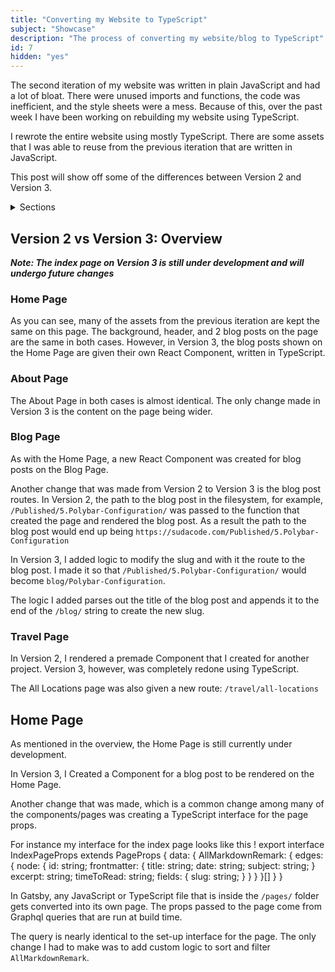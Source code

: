 ```yaml
---
title: "Converting my Website to TypeScript"
subject: "Showcase"
description: "The process of converting my website/blog to TypeScript"
id: 7
hidden: "yes"
---
```


The second iteration of my website was written in plain JavaScript and had a lot of bloat.  There were unused imports and functions, the code was inefficient, and the style sheets were a mess.  Because of this, over the past week I have been working on rebuilding my website using TypeScript.

I rewrote the entire website using mostly TypeScript.  There are some assets that I was able to reuse from the previous iteration that are written in JavaScript.

This post will show off some of the differences between Version 2 and Version 3.

<details>
<summary>Sections</summary>

- [V2 vs. V3: Overview](#overview)
- [Home Page](#home-page)

</details>

## Version 2 vs Version 3: Overview <a name='overview'></a>
__*Note: The index page on Version 3 is still under development and will undergo future changes*__

### Home Page

As you can see, many of the assets from the previous iteration are kept the same on this page.  The background, header, and 2 blog posts on the page are the same in both cases.  However, in Version 3, the blog posts shown on the Home Page are given their own React Component, written in TypeScript.


### About Page

The About Page in both cases is almost identical.  The only change made in Version 3 is the content on the page being wider. 

### Blog Page

As with the Home Page, a new React Component was created for blog posts on the Blog Page.

Another change that was made from Version 2 to Version 3 is the blog post routes.  In Version 2, the path to the blog post in the filesystem, for example, `/Published/5.Polybar-Configuration/` was passed to the function that created the page and rendered the blog post.  As a result the path to the blog post would end up being `https://sudacode.com/Published/5.Polybar-Configuration`

In Version 3, I added logic to modify the slug and with it the route to the blog post.  I made it so that `/Published/5.Polybar-Configuration/` would become `blog/Polybar-Configuration`.

The logic I added parses out the title of the blog post and appends it to the end of the `/blog/` string to create the new slug.

### Travel Page

In Version 2, I rendered a premade Component that I created for another project.  Version 3, however, was completely redone using TypeScript.

The All Locations page was also given a new route: `/travel/all-locations`

## Home Page <a name='home-page'></a>
As mentioned in the overview, the Home Page is still currently under development.

In Version 3, I Created a Component for a blog post to be rendered on the Home Page.

Another change that was made, which is a common change among many of the components/pages was creating a TypeScript interface for the page props.

For instance my interface for the index page looks like this
!
	export interface IndexPageProps extends PageProps {
		data: {
			AllMarkdownRemark: {
				edges: {
					node: {
						id: string;
						frontmatter: {
							title: string;
							date: string;
							subject: string;
						}
						excerpt: string;
						timeToRead: string;
						fields: {
							slug: string;
						}
					}
				}
			}[]
		}
	}

In Gatsby, any JavaScript or TypeScript file that is inside the `/pages/` folder gets converted into its own page.  The props passed to the page come from Graphql queries that are run at build time.

The query is nearly identical to the set-up interface for the page.  The only change I had to make was to add custom logic to sort and filter `AllMarkdownRemark`.